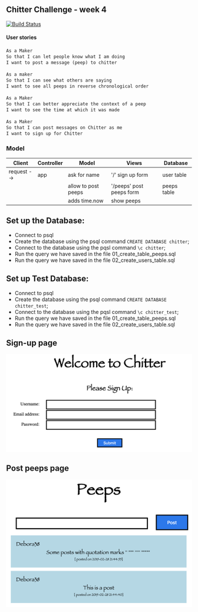 ## Chitter Challenge - week 4

[![Build Status](https://travis-ci.com/Debora38/chitter-challenge.svg?branch=master)](https://travis-ci.com/Debora38/chitter-challenge)

#### User stories
```
As a Maker
So that I can let people know what I am doing  
I want to post a message (peep) to chitter

As a maker
So that I can see what others are saying  
I want to see all peeps in reverse chronological order

As a Maker
So that I can better appreciate the context of a peep
I want to see the time at which it was made

As a Maker
So that I can post messages on Chitter as me
I want to sign up for Chitter
```

### Model

|Client|Controller|Model|Views|Database|
|------|----------|-----|-----|-------|
|request --> | app | ask for name | '/' sign up form | user table |
|   |    | allow to post peeps | '/peeps' post peeps form | peeps table |
|   |   |  adds time.now | show peeps |   |

## Set up the Database:
 - Connect to psql
 - Create the database using the psql command `CREATE DATABASE chitter`;
 - Connect to the database using the pqsl command `\c chitter`;
 - Run the query we have saved in the file 01_create_table_peeps.sql
 - Run the query we have saved in the file 02_create_users_table.sql


## Set up Test Database:
 - Connect to psql
 - Create the database using the psql command `CREATE DATABASE chitter_test`;
 - Connect to the database using the pqsl command `\c chitter_test`;
 - Run the query we have saved in the file 01_create_table_peeps.sql
 - Run the query we have saved in the file 02_create_users_table.sql

## Sign-up page

<img src="https://github.com/Debora38/chitter-challenge/blob/master/docs/Chitter-Debora-signup.png?raw=true" alt="Sign-up-page">

## Post peeps page

<img src="https://github.com/Debora38/chitter-challenge/blob/master/docs/Chitter-Debora-peeps.png?raw=true" alt="Peeps-page">
